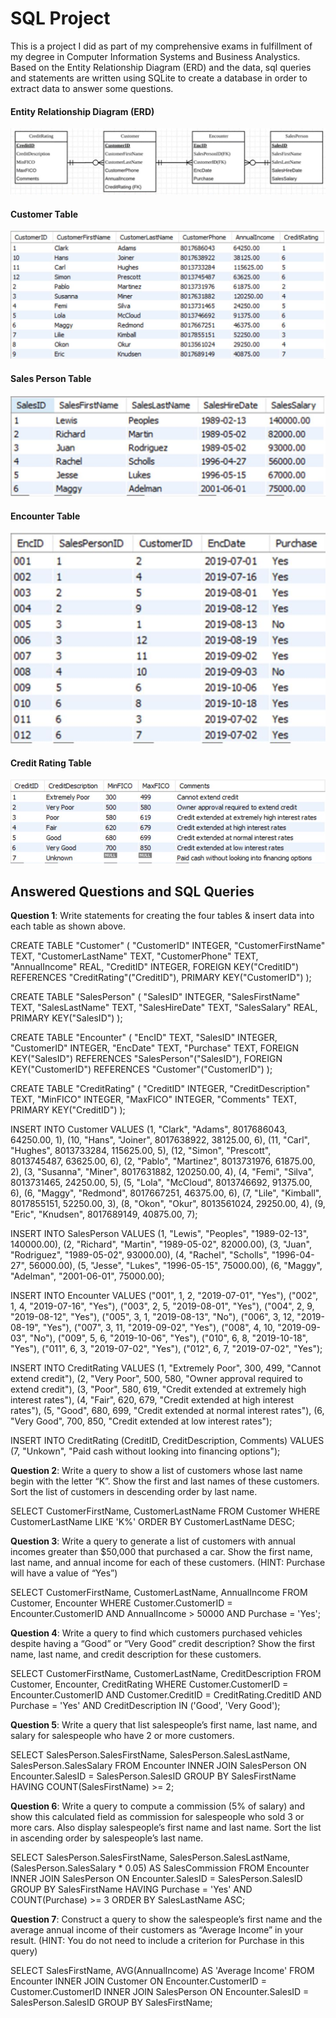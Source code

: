 # SQL Project
This is a project I did as part of my comprehensive exams in fulfillment of my degree in Computer Information Systems and Business Analystics. Based on the Entity Relationship Diagram (ERD) and the data, sql queries and statements are written using SQLite to create a database in order to extract data to answer some questions.

#### Entity Relationship Diagram (ERD)
![ERD](https://github.com/kdamoah/sql-project/blob/main/images/ERD.JPG "Entity Relationship Diagram")

#### Customer Table
![customer](https://github.com/kdamoah/sql-project/blob/main/images/customer%20table.JPG "Customer Table")

#### Sales Person Table
![sales person](https://github.com/kdamoah/sql-project/blob/main/images/sales%20person%20table.JPG "Sales Person Table")

#### Encounter Table
![encounter](https://github.com/kdamoah/sql-project/blob/main/images/encounter%20table.JPG "encounter")

#### Credit Rating Table
![credit rating](https://github.com/kdamoah/sql-project/blob/main/images/credit%20rating%20table.JPG "credit rating")



## Answered Questions and SQL Queries
**Question 1**: Write statements for creating the four tables & insert data into each table as shown above.

CREATE TABLE "Customer" (
	"CustomerID"	INTEGER,
	"CustomerFirstName"	TEXT,
	"CustomerLastName"	TEXT,
	"CustomerPhone"	TEXT,
	"AnnualIncome"	REAL,
	"CreditID"	INTEGER,
	FOREIGN KEY("CreditID") REFERENCES "CreditRating"("CreditID"),
	PRIMARY KEY("CustomerID")
);

CREATE TABLE "SalesPerson" (
	"SalesID"	INTEGER,
	"SalesFirstName"	TEXT,
	"SalesLastName"	TEXT,
	"SalesHireDate"	TEXT,
	"SalesSalary"	REAL,
	PRIMARY KEY("SalesID")
);

CREATE TABLE "Encounter" (
	"EncID"	TEXT,
	"SalesID"	INTEGER,
	"CustomerID"	INTEGER,
	"EncDate"	TEXT,
	"Purchase"	TEXT,
	FOREIGN KEY("SalesID") REFERENCES "SalesPerson"("SalesID"),
	FOREIGN KEY("CustomerID") REFERENCES "Customer"("CustomerID")
);

CREATE TABLE "CreditRating" (
	"CreditID"	INTEGER,
	"CreditDescription"	TEXT,
	"MinFICO"	INTEGER,
	"MaxFICO"	INTEGER,
	"Comments"	TEXT,
	PRIMARY KEY("CreditID")
);

INSERT INTO Customer
VALUES (1, "Clark", "Adams", 8017686043, 64250.00, 1),
(10, "Hans", "Joiner", 8017638922, 38125.00, 6),
(11, "Carl", "Hughes", 8013733284, 115625.00, 5),
(12, "Simon", "Prescott", 8013745487, 63625.00, 6),
(2, "Pablo", "Martinez", 8013731976, 61875.00, 2),
(3, "Susanna", "Miner", 8017631882, 120250.00, 4),
(4, "Femi", "Silva", 8013731465, 24250.00, 5),
(5, "Lola", "McCloud", 8013746692, 91375.00, 6),
(6, "Maggy", "Redmond", 8017667251, 46375.00, 6),
(7, "Lile", "Kimball", 8017855151, 52250.00, 3),
(8, "Okon", "Okur", 8013561024, 29250.00, 4),
(9, "Eric", "Knudsen", 8017689149, 40875.00, 7);

INSERT INTO SalesPerson
VALUES (1, "Lewis", "Peoples", "1989-02-13", 140000.00),
(2, "Richard", "Martin", "1989-05-02", 82000.00),
(3, "Juan", "Rodriguez", "1989-05-02", 93000.00),
(4, "Rachel", "Scholls", "1996-04-27", 56000.00),
(5, "Jesse", "Lukes", "1996-05-15", 75000.00),
(6, "Maggy", "Adelman", "2001-06-01", 75000.00);

INSERT INTO Encounter
VALUES ("001", 1, 2, "2019-07-01", "Yes"),
("002", 1, 4, "2019-07-16", "Yes"),
("003", 2, 5, "2019-08-01", "Yes"),
("004", 2, 9, "2019-08-12", "Yes"),
("005", 3, 1, "2019-08-13", "No"), 
("006", 3, 12, "2019-08-19", "Yes"),
("007", 3, 11, "2019-09-02", "Yes"),
("008", 4, 10, "2019-09-03", "No"),
("009", 5, 6, "2019-10-06", "Yes"),
("010", 6, 8, "2019-10-18", "Yes"),
("011", 6, 3, "2019-07-02", "Yes"),
("012", 6, 7, "2019-07-02", "Yes");

INSERT INTO CreditRating
VALUES (1, "Extremely Poor", 300, 499, "Cannot extend credit"),
(2, "Very Poor", 500, 580, "Owner approval required to extend credit"),
(3, "Poor", 580, 619, "Credit extended at extremely high interest rates"),
(4, "Fair", 620, 679, "Credit extended at high interest rates"),
(5, "Good", 680, 699, "Credit extended at normal interest rates"),
(6, "Very Good", 700, 850, "Credit extended at low interest rates");

INSERT INTO CreditRating (CreditID, CreditDescription, Comments)
VALUES (7, "Unkown", "Paid cash without looking into financing options");


**Question 2**: Write a query to show a list of customers whose last name begin with the letter “K”. Show the first and last names of these customers. Sort the list of customers in descending order by last name.

SELECT CustomerFirstName, CustomerLastName 
FROM Customer 
WHERE CustomerLastName LIKE 'K%'
ORDER BY CustomerLastName DESC;


**Question 3**: Write a query to generate a list of customers with annual incomes greater than $50,000 that purchased a car. Show the first name, last name, and annual income for each of these customers. (HINT: Purchase will have a value of “Yes”)

SELECT CustomerFirstName, CustomerLastName, AnnualIncome
FROM Customer, Encounter
WHERE Customer.CustomerID = Encounter.CustomerID AND AnnualIncome > 50000 AND Purchase = 'Yes';


**Question 4**: Write a query to find which customers purchased vehicles despite having a “Good” or “Very Good” credit description?  Show the first name, last name, and credit description for these customers.

SELECT CustomerFirstName, CustomerLastName, CreditDescription
FROM Customer, Encounter, CreditRating
WHERE Customer.CustomerID = Encounter.CustomerID AND Customer.CreditID = CreditRating.CreditID AND Purchase = 'Yes' AND CreditDescription IN ('Good', 'Very Good');


**Question 5**: Write a query that list salespeople’s first name, last name, and salary for salespeople who have 2 or more customers.

SELECT SalesPerson.SalesFirstName, SalesPerson.SalesLastName, SalesPerson.SalesSalary
FROM Encounter
INNER JOIN SalesPerson ON Encounter.SalesID = SalesPerson.SalesID
GROUP BY SalesFirstName
HAVING COUNT(SalesFirstName) >= 2;


**Question 6**: Write a query to compute a commission (5% of salary) and show this calculated field as commission for salespeople who sold 3 or more cars. Also display salespeople’s first name and last name. Sort the list in ascending order by salespeople’s last name.

SELECT SalesPerson.SalesFirstName, SalesPerson.SalesLastName, (SalesPerson.SalesSalary * 0.05) AS SalesCommission
FROM Encounter
INNER JOIN SalesPerson ON Encounter.SalesID = SalesPerson.SalesID
GROUP BY SalesFirstName
HAVING Purchase = 'Yes' AND COUNT(Purchase) >= 3
ORDER BY SalesLastName ASC;


**Question 7**: Construct a query to show the salespeople’s first name and the average annual income of their customers as “Average Income” in your result. (HINT: You do not need to include a criterion for Purchase in this query)

SELECT SalesFirstName, AVG(AnnualIncome) AS 'Average Income'
FROM Encounter
INNER JOIN Customer ON Encounter.CustomerID = Customer.CustomerID
INNER JOIN SalesPerson ON Encounter.SalesID = SalesPerson.SalesID
GROUP BY SalesFirstName;
